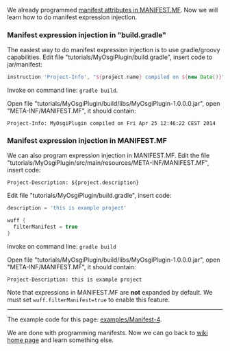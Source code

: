 We already programmed [manifest attributes in MANIFEST.MF](Manifest-attributes-in-MANIFEST.MF). Now we will learn how to do manifest expression injection.

### Manifest expression injection in "build.gradle"

The easiest way to do manifest expression injection is to use gradle/groovy capabilities. Edit file "tutorials/MyOsgiPlugin/build.gradle", insert code to jar/manifest:

```groovy
instruction 'Project-Info', "${project.name} compiled on ${new Date()}"
```

Invoke on command line: `gradle build`.

Open file "tutorials/MyOsgiPlugin/build/libs/MyOsgiPlugin-1.0.0.0.jar", open "META-INF/MANIFEST.MF", it should contain:

```
Project-Info: MyOsgiPlugin compiled on Fri Apr 25 12:46:22 CEST 2014
```

### Manifest expression injection in MANIFEST.MF

We can also program expression injection in MANIFEST.MF. Edit the file "tutorials/MyOsgiPlugin/src/main/resources/META-INF/MANIFEST.MF", insert code:

```
Project-Description: ${project.description}
```

Edit file "tutorials/MyOsgiPlugin/build.gradle", insert code:

```groovy
description = 'this is example project'

wuff {
  filterManifest = true
}
```

Invoke on command line: `gradle build`

Open file "tutorials/MyOsgiPlugin/build/libs/MyOsgiPlugin-1.0.0.0.jar", open "META-INF/MANIFEST.MF", it should contain:

```
Project-Description: this is example project
```

Note that expressions in MANIFEST.MF are **not** expanded by default. We must set `wuff.filterManifest=true` to enable this feature.

---

The example code for this page: [examples/Manifest-4](../tree/master/examples/Manifest-4).

We are done with programming manifests. Now we can go back to [wiki home page](Home) and learn something else.
